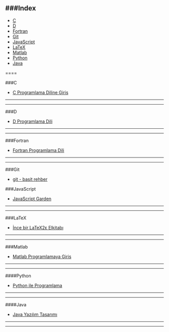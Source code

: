 ###Index
----
* [C](#c)
* [D](#d)
* [Fortran](#fortran)
* [Git](#git)
* [JavaScript](#javascript)
* [LaTeX](#latex)
* [Matlab](#matlab)
* [Python](#python)
* [Java](#java)

====

###C 
* [C Programlama Diline Giris](http://www1.gantep.edu.tr/~bingul/c/index.php)

----
----

###D
* [D Programlama Dili](http://ddili.org/ders/d/D_Programlama_Dili.pdf)
 
----
----

###Fortran
* [Fortran Programlama Dili](http://www1.gantep.edu.tr/~bingul/f95/index.php)

----
----

###Git
* [git - basit rehber](http://rogerdudler.github.io/git-guide/index.tr.html)


###JavaScript
* [JavaScript Garden](http://bonsaiden.github.io/JavaScript-Garden/tr)

----
----

###LaTeX
* [İnce bir LaTeX2ε Elkitabı](http://www.ctan.org/tex-archive/info/lshort/turkish)
 
----
----

###Matlab
* [Matlab Programlamaya Giris](http://ismailari.com/blog/matlab-programlamaya-giris/)

----
----

####Python
* [Python ile Programlama](http://belgeler.istihza.com/py3/)

----
----

####Java
* [Java Yazılım Tasarımı](http://tdsoftware.net/2011/09/23/java-yazalim-tasarimi-kitabi-pdf/)

----
----
